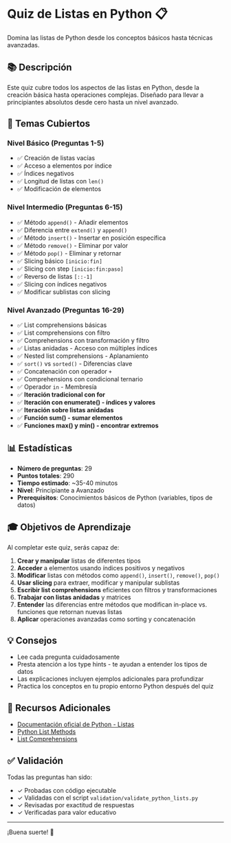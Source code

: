 # Quiz de Listas en Python 📋

Domina las listas de Python desde los conceptos básicos hasta técnicas avanzadas.

## 📚 Descripción

Este quiz cubre todos los aspectos de las listas en Python, desde la creación básica hasta operaciones complejas. Diseñado para llevar a principiantes absolutos desde cero hasta un nivel avanzado.

## 🎯 Temas Cubiertos

### Nivel Básico (Preguntas 1-5)
- ✅ Creación de listas vacías
- ✅ Acceso a elementos por índice
- ✅ Índices negativos
- ✅ Longitud de listas con `len()`
- ✅ Modificación de elementos

### Nivel Intermedio (Preguntas 6-15)
- ✅ Método `append()` - Añadir elementos
- ✅ Diferencia entre `extend()` y `append()`
- ✅ Método `insert()` - Insertar en posición específica
- ✅ Método `remove()` - Eliminar por valor
- ✅ Método `pop()` - Eliminar y retornar
- ✅ Slicing básico `[inicio:fin]`
- ✅ Slicing con step `[inicio:fin:paso]`
- ✅ Reverso de listas `[::-1]`
- ✅ Slicing con índices negativos
- ✅ Modificar sublistas con slicing

### Nivel Avanzado (Preguntas 16-29)
- ✅ List comprehensions básicas
- ✅ List comprehensions con filtro
- ✅ Comprehensions con transformación y filtro
- ✅ Listas anidadas - Acceso con múltiples índices
- ✅ Nested list comprehensions - Aplanamiento
- ✅ `sort()` vs `sorted()` - Diferencias clave
- ✅ Concatenación con operador `+`
- ✅ Comprehensions con condicional ternario
- ✅ Operador `in` - Membresía
- ✅ **Iteración tradicional con for**
- ✅ **Iteración con enumerate() - índices y valores**
- ✅ **Iteración sobre listas anidadas**
- ✅ **Función sum() - sumar elementos**
- ✅ **Funciones max() y min() - encontrar extremos**

## 📊 Estadísticas

- **Número de preguntas**: 29
- **Puntos totales**: 290
- **Tiempo estimado**: ~35-40 minutos
- **Nivel**: Principiante a Avanzado
- **Prerequisitos**: Conocimientos básicos de Python (variables, tipos de datos)

## 🎓 Objetivos de Aprendizaje

Al completar este quiz, serás capaz de:

1. **Crear y manipular** listas de diferentes tipos
2. **Acceder** a elementos usando índices positivos y negativos
3. **Modificar** listas con métodos como `append()`, `insert()`, `remove()`, `pop()`
4. **Usar slicing** para extraer, modificar y manipular sublistas
5. **Escribir list comprehensions** eficientes con filtros y transformaciones
6. **Trabajar con listas anidadas** y matrices
7. **Entender** las diferencias entre métodos que modifican in-place vs. funciones que retornan nuevas listas
8. **Aplicar** operaciones avanzadas como sorting y concatenación

## 💡 Consejos

- Lee cada pregunta cuidadosamente
- Presta atención a los type hints - te ayudan a entender los tipos de datos
- Las explicaciones incluyen ejemplos adicionales para profundizar
- Practica los conceptos en tu propio entorno Python después del quiz

## 🔗 Recursos Adicionales

- [Documentación oficial de Python - Listas](https://docs.python.org/3/tutorial/introduction.html#lists)
- [Python List Methods](https://docs.python.org/3/tutorial/datastructures.html#more-on-lists)
- [List Comprehensions](https://docs.python.org/3/tutorial/datastructures.html#list-comprehensions)

## ✅ Validación

Todas las preguntas han sido:
- ✓ Probadas con código ejecutable
- ✓ Validadas con el script `validation/validate_python_lists.py`
- ✓ Revisadas por exactitud de respuestas
- ✓ Verificadas para valor educativo

---

¡Buena suerte! 🚀

